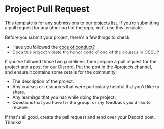 # Project Pull Request

This template is for any submissions to our [projects list](https://github.com/ossu/computer-science/blob/master/PROJECTS.md).
If you're submitting a pull request for any other part of the repo, don't use this
template. 

Before you submit your project, there's a few things to check:

* Have you followed the [code of conduct?](https://github.com/ossu/code-of-conduct)
* Does this project violate the honor code of one of the courses in OSSU?

If you've followed those two guidelines, then prepare a pull request for the project
and a post for our Discord. Put the post in the [#projects channel](https://discord.com/channels/744385009028431943/881778556961701909),
and ensure it contains some details for the community:

* The description of the project.
* Any courses or resources that were particularly helpful that you'd like to share.
* Any learnings that you had while doing the project.
* Questions that you have for the group, or any feedback you'd like to receive.

If that's all good, create the pull request and send over your Discord post. Thanks!
